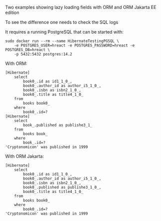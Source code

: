 Two examples showing lazy loading fields with ORM and ORM Jakarta EE edition

To see the difference one needs to check the SQL logs

It requires a running PostgreSQL that can be started with:
```
sudo docker run --rm --name HibernateTestingPGSQL \
    -e POSTGRES_USER=hreact -e POSTGRES_PASSWORD=hreact -e POSTGRES_DB=hreact \
    -p 5432:5432 postgres:14.2
```

With ORM:

```
[Hibernate] 
    select
        book0_.id as id1_1_0_,
        book0_.author_id as author_i5_1_0_,
        book0_.isbn as isbn2_1_0_,
        book0_.title as title4_1_0_ 
    from
        books book0_ 
    where
        book0_.id=?
[Hibernate] 
    select
        book_.published as publishe3_1_ 
    from
        books book_ 
    where
        book_.id=?
'Cryptonomicon' was published in 1999
```

With ORM Jakarta:
```
[Hibernate] 
    select
        book0_.id as id1_1_0_,
        book0_.author_id as author_i5_1_0_,
        book0_.isbn as isbn2_1_0_,
        book0_.published as publishe3_1_0_,
        book0_.title as title4_1_0_ 
    from
        books book0_ 
    where
        book0_.id=?
'Cryptonomicon' was published in 1999
```

